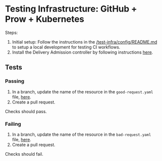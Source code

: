 # Testing Infrastructure: GitHub + Prow + Kubernetes
Steps:
1. Initial setup: Follow the instructions in the [/test-infra/config/README.md](./test-infra/config/README.md) to setup a local development for
testing CI workflows.
2. Install the Delivery Admission controller by following instructions [here](./README.md).

## Tests
### Passing
1. In a branch, update the name of the resource in the `good-request.yaml` file, [here](./config/samples/good_request.yaml).
2. Create a pull request.

Checks should pass.

### Failing
1. In a branch, update the name of the resource in the `bad-request.yaml` file, [here](./config/samples/bad_request.yaml).
2. Create a pull request.

Checks should fail.
